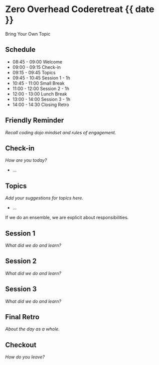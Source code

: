 # Zero Overhead Coderetreat {{ date }}

Bring Your Own Topic


## Schedule

- 08:45 - 09:00 Welcome
- 09:00 - 09:15 Check-in
- 09:15 - 09:45 Topics
- 09:45 - 10:45 Session 1 - 1h
- 10:45 - 11:00 Small Break
- 11:00 - 12:00 Session 2 - 1h
- 12:00 - 13:00 Lunch Break
- 13:00 - 14:00 Session 3 - 1h
- 14:00 - 14:30 Closing Retro


## Friendly Reminder

*Recall coding dojo mindset and rules of engagement.*


## Check-in

*How are you today?*

* ...


## Topics

*Add your suggestions for topics here.*

* ...


If we do an ensemble, we are explicit about responsibilities.


## Session 1

*What did we do and learn?*


## Session 2

*What did we do and learn?*


## Session 3

*What did we do and learn?*


## Final Retro

*About the day as a whole.*


## Checkout

*How do you leave?*
